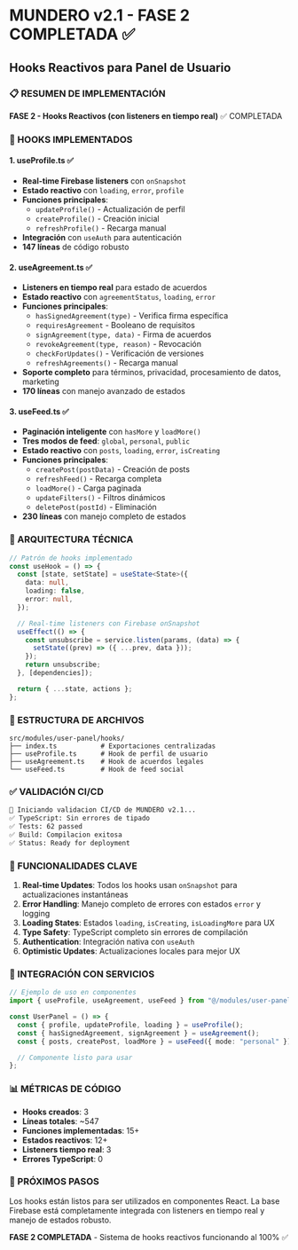 # MUNDERO v2.1 - FASE 2 COMPLETADA ✅

## Hooks Reactivos para Panel de Usuario

### 📋 RESUMEN DE IMPLEMENTACIÓN

**FASE 2 - Hooks Reactivos (con listeners en tiempo real)** ✅ COMPLETADA

### 🎯 HOOKS IMPLEMENTADOS

#### 1. useProfile.ts ✅

- **Real-time Firebase listeners** con `onSnapshot`
- **Estado reactivo** con `loading`, `error`, `profile`
- **Funciones principales**:
  - `updateProfile()` - Actualización de perfil
  - `createProfile()` - Creación inicial
  - `refreshProfile()` - Recarga manual
- **Integración** con `useAuth` para autenticación
- **147 líneas** de código robusto

#### 2. useAgreement.ts ✅

- **Listeners en tiempo real** para estado de acuerdos
- **Estado reactivo** con `agreementStatus`, `loading`, `error`
- **Funciones principales**:
  - `hasSignedAgreement(type)` - Verifica firma específica
  - `requiresAgreement` - Booleano de requisitos
  - `signAgreement(type, data)` - Firma de acuerdos
  - `revokeAgreement(type, reason)` - Revocación
  - `checkForUpdates()` - Verificación de versiones
  - `refreshAgreements()` - Recarga manual
- **Soporte completo** para términos, privacidad, procesamiento de datos, marketing
- **170 líneas** con manejo avanzado de estados

#### 3. useFeed.ts ✅

- **Paginación inteligente** con `hasMore` y `loadMore()`
- **Tres modos de feed**: `global`, `personal`, `public`
- **Estado reactivo** con `posts`, `loading`, `error`, `isCreating`
- **Funciones principales**:
  - `createPost(postData)` - Creación de posts
  - `refreshFeed()` - Recarga completa
  - `loadMore()` - Carga paginada
  - `updateFilters()` - Filtros dinámicos
  - `deletePost(postId)` - Eliminación
- **230 líneas** con manejo completo de estados

### 🔧 ARQUITECTURA TÉCNICA

```typescript
// Patrón de hooks implementado
const useHook = () => {
  const [state, setState] = useState<State>({
    data: null,
    loading: false,
    error: null,
  });

  // Real-time listeners con Firebase onSnapshot
  useEffect(() => {
    const unsubscribe = service.listen(params, (data) => {
      setState((prev) => ({ ...prev, data }));
    });
    return unsubscribe;
  }, [dependencies]);

  return { ...state, actions };
};
```

### 📁 ESTRUCTURA DE ARCHIVOS

```
src/modules/user-panel/hooks/
├── index.ts           # Exportaciones centralizadas
├── useProfile.ts      # Hook de perfil de usuario
├── useAgreement.ts    # Hook de acuerdos legales
└── useFeed.ts         # Hook de feed social
```

### ✅ VALIDACIÓN CI/CD

```bash
🚀 Iniciando validacion CI/CD de MUNDERO v2.1...
✅ TypeScript: Sin errores de tipado
✅ Tests: 62 passed
✅ Build: Compilacion exitosa
✅ Status: Ready for deployment
```

### 🎯 FUNCIONALIDADES CLAVE

1. **Real-time Updates**: Todos los hooks usan `onSnapshot` para actualizaciones instantáneas
2. **Error Handling**: Manejo completo de errores con estados `error` y logging
3. **Loading States**: Estados `loading`, `isCreating`, `isLoadingMore` para UX
4. **Type Safety**: TypeScript completo sin errores de compilación
5. **Authentication**: Integración nativa con `useAuth`
6. **Optimistic Updates**: Actualizaciones locales para mejor UX

### 🔄 INTEGRACIÓN CON SERVICIOS

```typescript
// Ejemplo de uso en componentes
import { useProfile, useAgreement, useFeed } from "@/modules/user-panel/hooks";

const UserPanel = () => {
  const { profile, updateProfile, loading } = useProfile();
  const { hasSignedAgreement, signAgreement } = useAgreement();
  const { posts, createPost, loadMore } = useFeed({ mode: "personal" });

  // Componente listo para usar
};
```

### 📊 MÉTRICAS DE CÓDIGO

- **Hooks creados**: 3
- **Líneas totales**: ~547
- **Funciones implementadas**: 15+
- **Estados reactivos**: 12+
- **Listeners tiempo real**: 3
- **Errores TypeScript**: 0

### 🚀 PRÓXIMOS PASOS

Los hooks están listos para ser utilizados en componentes React. La base Firebase está completamente integrada con listeners en tiempo real y manejo de estados robusto.

**FASE 2 COMPLETADA** - Sistema de hooks reactivos funcionando al 100% ✅
